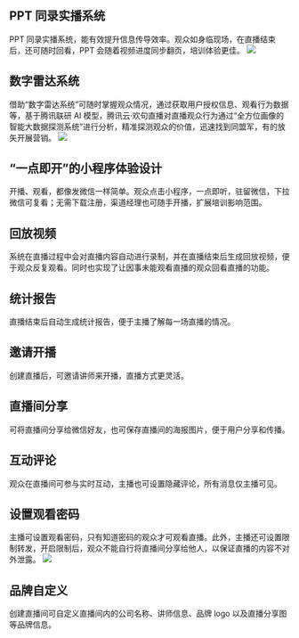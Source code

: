 ## PPT 同录实播系统

PPT 同录实播系统，能有效提升信息传导效率。观众如身临现场，在直播结束后，还可随时回看，PPT 会随着视频进度同步翻页，培训体验更佳。 
![](https://main.qcloudimg.com/raw/cfacfc158ddaf7a8364f35627c2c0aeb.png)

## 数字雷达系统

借助“数字雷达系统”可随时掌握观众情况，通过获取用户授权信息、观看行为数据等，基于腾讯联研 AI 模型，腾讯云·欢句直播对直播观众行为通过“全方位画像的智能大数据探测系统”进行分析，精准探测观众的价值，迅速找到同盟军，有的放矢开展营销。
![](https://main.qcloudimg.com/raw/da16f8e559eacc2b0ec40e8adadd5019.png)

## “一点即开”的小程序体验设计 

开播、观看，都像发微信一样简单。观众点击小程序，一点即听，驻留微信，下拉微信可复看；无需下载注册，渠道经理也可随手开播，扩展培训影响范围。

## 回放视频

系统在直播过程中会对直播内容自动进行录制，并在直播结束后生成回放视频，便于观众反复观看。同时也实现了让因事未能观看直播的观众回看直播的功能。

## 统计报告

直播结束后自动生成统计报告，便于主播了解每一场直播的情况。

## 邀请开播

创建直播后，可邀请讲师来开播，直播方式更灵活。

## 直播间分享

可将直播间分享给微信好友，也可保存直播间的海报图片，便于用户分享和传播。

## 互动评论

观众在直播间可参与实时互动，主播也可设置隐藏评论，所有消息仅主播可见。

## 设置观看密码

主播可设置观看密码，只有知道密码的观众才可观看直播。此外，主播还可设置限制转发，开启限制后，观众不能自行将直播间分享给他人，以保证直播的内容不对外泄露。
![](https://main.qcloudimg.com/raw/d78f6eb67f4047bfbdc060b583b3febb.jpg)

## 品牌自定义

创建直播间可自定义直播间内的公司名称、讲师信息、品牌 logo 以及直播分享图等品牌信息。


